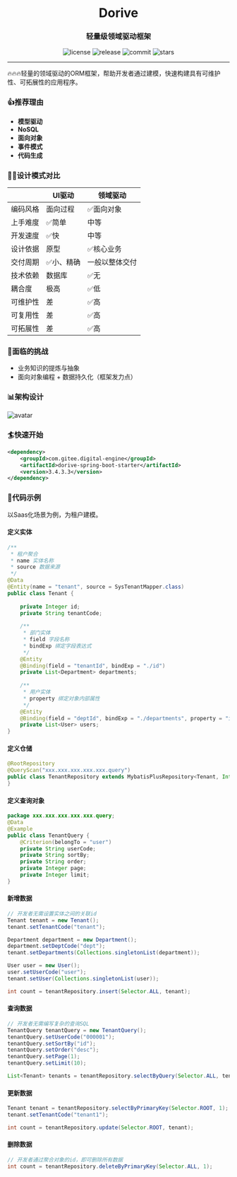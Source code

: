 <h1 align="center">Dorive</h1>
<h3 align="center">轻量级领域驱动框架</h3>
<p align="center">
  <img src="https://img.shields.io/github/license/chentaoah/dorive" alt="license">
  <img src="https://img.shields.io/github/v/release/chentaoah/dorive?display_name=tag&include_prereleases" alt="release">
  <img src="https://img.shields.io/github/commit-activity/y/chentaoah/dorive" alt="commit">
  <img src="https://img.shields.io/github/stars/chentaoah/dorive?color=%231890FF&style=flat-square" alt="stars">
</p>
<hr/>
🔥🔥🔥轻量的领域驱动的ORM框架，帮助开发者通过建模，快速构建具有可维护性、可拓展性的应用程序。

### 👍推荐理由

- **模型驱动**
- **NoSQL**
- **面向对象**
- **事件模式**
- **代码生成**

### 🤼‍♂️设计模式对比

|          | UI驱动    | 领域驱动       |
| -------- | --------- | -------------- |
| 编码风格 | 面向过程  | ✅面向对象      |
| 上手难度 | ✅简单     | 中等           |
| 开发速度 | ✅快       | 中等           |
| 设计依据 | 原型      | ✅核心业务      |
| 交付周期 | ✅小、精确 | 一般以整体交付 |
| 技术依赖 | 数据库    | ✅无            |
| 耦合度   | 极高      | ✅低            |
| 可维护性 | 差        | ✅高            |
| 可复用性 | 差        | ✅高            |
| 可拓展性 | 差        | ✅高            |

### 🤸面临的挑战

- 业务知识的提炼与抽象
- 面向对象编程 + 数据持久化（框架发力点）

### 📊架构设计

![avatar](https://gitee.com/digital-engine/dorive/raw/master/doc/img/framework.png)

### 🏄快速开始

```xml
<dependency>
    <groupId>com.gitee.digital-engine</groupId>
    <artifactId>dorive-spring-boot-starter</artifactId>
    <version>3.4.3.3</version>
</dependency>
```

### 🧡代码示例

以Saas化场景为例，为租户建模。

#### 定义实体

```java
/**
 * 租户聚合
 * name 实体名称
 * source 数据来源
 */
@Data
@Entity(name = "tenant", source = SysTenantMapper.class)
public class Tenant {
    
    private Integer id;
    private String tenantCode;
    
    /**
     * 部门实体
     * field 字段名称
     * bindExp 绑定字段表达式
     */
    @Entity
    @Binding(field = "tenantId", bindExp = "./id")
    private List<Department> departments;
    
    /**
     * 用户实体
     * property 绑定对象内部属性
     */
    @Entity
    @Binding(field = "deptId", bindExp = "./departments", property = "id")
    private List<User> users;
}
```

#### 定义仓储

```java
@RootRepository
@QueryScan("xxx.xxx.xxx.xxx.xxx.query")
public class TenantRepository extends MybatisPlusRepository<Tenant, Integer> {
}
```

#### 定义查询对象

```java
package xxx.xxx.xxx.xxx.xxx.query;
@Data
@Example
public class TenantQuery {
    @Criterion(belongTo = "user")
    private String userCode;
    private String sortBy;
    private String order;
    private Integer page;
    private Integer limit;
}
```

#### 新增数据

```java
// 开发者无需设置实体之间的关联id
Tenant tenant = new Tenant();
tenant.setTenantCode("tenant");

Department department = new Department();
department.setDeptCode("dept");
tenant.setDepartments(Collections.singletonList(department));

User user = new User();
user.setUserCode("user");
tenant.setUser(Collections.singletonList(user));

int count = tenantRepository.insert(Selector.ALL, tenant);
```

#### 查询数据

```java
// 开发者无需编写复杂的查询SQL
TenantQuery tenantQuery = new TenantQuery();
tenantQuery.setUserCode("000001");
tenantQuery.setSortBy("id");
tenantQuery.setOrder("desc");
tenantQuery.setPage(1);
tenantQuery.setLimit(10);

List<Tenant> tenants = tenantRepository.selectByQuery(Selector.ALL, tenantQuery);
```

#### 更新数据

```java
Tenant tenant = tenantRepository.selectByPrimaryKey(Selector.ROOT, 1);
tenant.setTenantCode("tenant1");

int count = tenantRepository.update(Selector.ROOT, tenant);
```

#### 删除数据

```java
// 开发者通过聚合对象的id，即可删除所有数据
int count = tenantRepository.deleteByPrimaryKey(Selector.ALL, 1);
```
